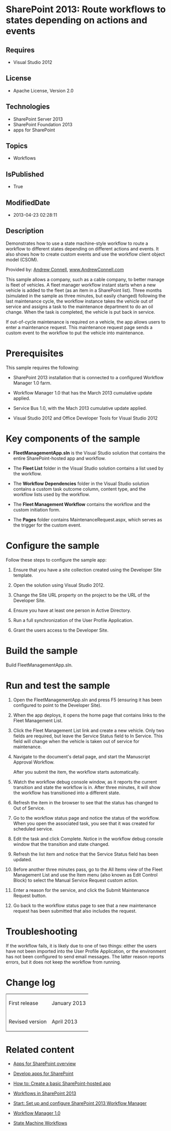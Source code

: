 # SharePoint 2013: Route workflows to states depending on actions and events
## Requires
* Visual Studio 2012
## License
* Apache License, Version 2.0
## Technologies
* SharePoint Server 2013
* SharePoint Foundation 2013
* apps for SharePoint
## Topics
* Workflows
## IsPublished
* True
## ModifiedDate
* 2013-04-23 02:28:11
## Description

<div id="header">Demonstrates how to use a state machine-style workflow to route a workflow to different states depending on different actions and events. It also shows how to create custom events and use the workflow client object model (CSOM).</div>
<div id="mainSection">
<div id="mainBody">
<div class="introduction">
<p><span class="label">Provided by: </span><a href="http://social.msdn.microsoft.com/profile/andrew%20connell%20%5bmvp%5d/" target="_blank">Andrew Connell</a>,
<a href="http://www.andrewconnell.com" target="_blank">www.AndrewConnell.com</a></p>
</div>
<div class="section" id="sectionSection0">
<p>This sample allows a company, such as a cable company, to better manage is fleet of vehicles. A fleet manager workflow instant starts when a new vehicle is added to the fleet (as an item in a SharePoint list). Three months (simulated in the sample as three
 minutes, but easily changed) following the last maintenance cycle, the workflow instance takes the vehicle out of service and assigns a task to the maintenance department to do an oil change. When the task is completed, the vehicle is put back in service.</p>
<p>If out-of-cycle maintenance is required on a vehicle, the app allows users to enter a maintenance request. This maintenance request page sends a custom event to the workflow to put the vehicle into maintenance.</p>
</div>
<h1 class="heading">Prerequisites</h1>
<div class="section" id="sectionSection1">
<p>This sample requires the following:</p>
<ul>
<li>
<p>SharePoint 2013 installation that is connected to a configured Workflow Manager 1.0 farm.</p>
</li><li>
<p>Workflow Manager 1.0 that has the March 2013 cumulative update applied.</p>
</li><li>
<p>Service Bus 1.0, with the Mach 2013 cumulative update applied.</p>
</li><li>
<p>Visual Studio 2012 and Office Developer Tools for Visual Studio 2012</p>
</li></ul>
</div>
<h1 class="heading">Key components of the sample</h1>
<div class="section" id="sectionSection2">
<ul>
<li>
<p><strong>FleetManagementApp.sln</strong> is the Visual Studio solution that contains the entire SharePoint-hosted app and workflow.</p>
</li><li>
<p>The <strong>Fleet List</strong> folder in the Visual Studio solution contains a list used by the workflow.</p>
</li><li>
<p>The <strong>Workflow Dependencies</strong> folder in the Visual Studio solution contains a custom task outcome column, content type, and the workflow lists used by the workflow.</p>
</li><li>
<p>The <strong>Fleet Management Workflow</strong> contains the workflow and the custom initiation form.</p>
</li><li>
<p>The <strong>Pages</strong> folder contains MaintenanceRequest.aspx, which serves as the trigger for the custom event.</p>
</li></ul>
</div>
<h1 class="heading">Configure the sample</h1>
<div class="section" id="sectionSection3">
<p>Follow these steps to configure the sample app:</p>
<ol>
<li>
<p>Ensure that you have a site collection created using the <span class="ui">Developer Site</span> template.</p>
</li><li>
<p>Open the solution using Visual Studio 2012.</p>
</li><li>
<p>Change the <span><span class="keyword">Site URL</span></span> property on the project to be the URL of the Developer Site.</p>
</li><li>
<p>Ensure you have at least one person in Active Directory.</p>
</li><li>
<p>Run a full synchronization of the User Profile Application.</p>
</li><li>
<p>Grant the users access to the Developer Site.</p>
</li></ol>
</div>
<h1 class="heading">Build the sample</h1>
<div class="section" id="sectionSection4">
<p>Build <span class="ui">FleetManagementApp.sln</span>.</p>
</div>
<h1 class="heading">Run and test the sample</h1>
<div class="section" id="sectionSection5">
<ol>
<li>
<p>Open the <span class="ui">FleetManagementApp.sln</span> and press F5 (ensuring it has been configured to point to the Developer Site).</p>
</li><li>
<p>When the app deploys, it opens the home page that contains links to the Fleet Management List.</p>
</li><li>
<p>Click the <span class="ui">Fleet Management List</span> link and create a new vehicle. Only two fields are required, but leave the
<span class="ui">Service Status</span> field to <span class="ui">In Service</span>. This field will change when the vehicle is taken out of service for maintenance.</p>
</li><li>
<p>Navigate to the document's detail page, and start the Manuscript Approval Workflow.</p>
<p>After you submit the item, the workflow starts automatically.</p>
</li><li>
<p>Watch the workflow debug console window, as it reports the current transition and state the workflow is in. After three minutes, it will show the workflow has transitioned into a different state.</p>
</li><li>
<p>Refresh the item in the browser to see that the status has changed to <span class="ui">
Out of Service</span>.</p>
</li><li>
<p>Go to the workflow status page and notice the status of the workflow. When you open the associated task, you see that it was created for scheduled service.</p>
</li><li>
<p>Edit the task and click <span class="ui">Complete</span>. Notice in the workflow debug console window that the transition and state changed.</p>
</li><li>
<p>Refresh the list item and notice that the <span class="ui">Service Status</span> field has been updated.</p>
</li><li>
<p>Before another three minutes pass, go to the <span class="ui">All Items</span> view of the Fleet Management List and use the
<span class="ui">Item</span> menu (also known as Edit Control Block) to select the
<span class="ui">Manual Service Request</span> custom action.</p>
</li><li>
<p>Enter a reason for the service, and click the <span class="ui">Submit Maintenance Request</span> button.</p>
</li><li>
<p>Go back to the workflow status page to see that a new maintenance request has been submitted that also includes the request.</p>
</li></ol>
</div>
<h1 class="heading">Troubleshooting</h1>
<div class="section" id="sectionSection6">
<p>If the workflow fails, it is likely due to one of two things: either the users have not been imported into the User Profile Application, or the environment has not been configured to send email messages. The latter reason reports errors, but it does not
 keep the workflow from running.</p>
</div>
<h1 class="heading">Change log</h1>
<div class="section" id="sectionSection7">
<div class="caption"></div>
<div class="tableSection">
<table cellspacing="2" cellpadding="5" width="50%" frame="lhs">
<tbody>
<tr>
<td>
<p>First release</p>
</td>
<td>
<p>January 2013</p>
</td>
</tr>
<tr>
<td>
<p>Revised version</p>
</td>
<td>
<p>April 2013</p>
</td>
</tr>
</tbody>
</table>
</div>
</div>
<h1 class="heading">Related content</h1>
<div class="section" id="sectionSection8">
<ul>
<li>
<p><a href="http://msdn.microsoft.com/en-us/library/fp179930.aspx" target="_blank">Apps for SharePoint overview</a></p>
</li><li>
<p><a href="http://msdn.microsoft.com/en-us/library/jj163794.aspx" target="_blank">Develop apps for SharePoint</a></p>
</li><li>
<p><a href="http://msdn.microsoft.com/en-us/library/fp142379.aspx" target="_blank">How to: Create a basic SharePoint-hosted app</a></p>
</li><li>
<p><a href="http://msdn.microsoft.com/en-us/library/jj163986.aspx" target="_blank">Workflows in SharePoint 2013</a></p>
</li><li>
<p><a href="http://msdn.microsoft.com/en-us/library/jj163276.aspx" target="_blank">Start: Set up and configure SharePoint 2013 Workflow Manager</a></p>
</li><li>
<p><a href="http://msdn.microsoft.com/en-us/library/windowsazure/jj193528(v=azure.10).aspx" target="_blank">Workflow Manager 1.0</a></p>
</li><li>
<p><a href="http://msdn.microsoft.com/en-us/library/ee264171(v=VS.110).aspx" target="_blank">State Machine Workflows</a></p>
</li></ul>
</div>
</div>
</div>
